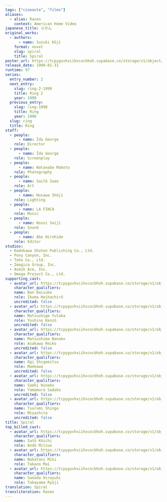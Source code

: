 ```yaml
---
tags: ["cineaste", "films"]
aliases:
  - alias: Rasen
    context: American Home Video
japanese_title: らせん
original_works:
  - authors:
      - name: Suzuki Kôji
    format: novel
    slug: spiral
    title: Spiral
poster_url: https://tcpyguvhxiihxcocbhoh.supabase.co/storage/v1/object/public/godzilla-cineaste-public/content/films/spiral-1998/posters/rasen-1998.jpg
release_date: 1998-01-31
runtime: 97
series:
  entry_number: 2
  next_entry:
    slug: ring-2-1999
    title: Ring 2
    year: 1999
  previous_entry:
    slug: ring-1998
    title: Ring
    year: 1998
  slug: ring
  title: Ring
staff:
  - people:
      - name: Îda George
    role: Director
  - people:
      - name: Îda George
    role: Screenplay
  - people:
      - name: Watanabe Makoto
    role: Photography
  - people:
      - name: Saitô Iwao
    role: Art
  - people:
      - name: Hosawa Shôji
    role: Lighting
  - people:
      - name: LA FINCA
    role: Music
  - people:
      - name: Hosoi Seiji
    role: Sound
  - people:
      - name: Abe Hirohide
    role: Editor
studios:
  - Kadokawa Shoten Publishing Co., Ltd.
  - Pony Canyon, Inc.
  - Toho Co., Ltd.
  - Imagica Group, Inc.
  - Asmik Ace, Inc.
  - Omega Project Co., Ltd.
supporting_cast:
  - avatar_url: https://tcpyguvhxiihxcocbhoh.supabase.co/storage/v1/object/public/godzilla-cineaste-public/content/films/spiral-1998/cast-avatars/daisuke-ban-0.jpg
    character_qualifiers:
    name: Ban Daisuke
    role: Ikuma Heihachirô
    uncredited: false
  - avatar_url: https://tcpyguvhxiihxcocbhoh.supabase.co/storage/v1/object/public/godzilla-cineaste-public/content/films/spiral-1998/cast-avatars/yutaka-matsushige-0.jpg
    character_qualifiers:
    name: Matsushige Yutaka
    role: Yoshino Kenzô
    uncredited: false
  - avatar_url: https://tcpyguvhxiihxcocbhoh.supabase.co/storage/v1/object/public/godzilla-cineaste-public/content/films/spiral-1998/cast-avatars/nanako-matsushima-0.jpg
    character_qualifiers:
    name: Matsushima Nanako
    role: Asakawa Reiko
    uncredited: false
  - avatar_url: https://tcpyguvhxiihxcocbhoh.supabase.co/storage/v1/object/public/godzilla-cineaste-public/content/films/spiral-1998/cast-avatars/shigemitsu-ogi-0.jpg
    character_qualifiers:
    name: Ogi Shigemitsu
    role: Maekawa
    uncredited: false
  - avatar_url: https://tcpyguvhxiihxcocbhoh.supabase.co/storage/v1/object/public/godzilla-cineaste-public/content/films/spiral-1998/cast-avatars/hinako-saeki-0.jpg
    character_qualifiers:
    name: Saeki Hinako
    role: Yamamura Sadako
    uncredited: false
  - avatar_url: https://tcpyguvhxiihxcocbhoh.supabase.co/storage/v1/object/public/godzilla-cineaste-public/content/films/spiral-1998/cast-avatars/shingo-tsurumi-0.jpg
    character_qualifiers:
    name: Tsurumi Shingo
    role: Miyashita
    uncredited: false
title: Spiral
top_billed_cast:
  - avatar_url: https://tcpyguvhxiihxcocbhoh.supabase.co/storage/v1/object/public/godzilla-cineaste-public/content/films/spiral-1998/cast-avatars/koichi-sato-0.jpg
    character_qualifiers:
    name: Satô Kôichi
    role: Andô Mitsuo
  - avatar_url: https://tcpyguvhxiihxcocbhoh.supabase.co/storage/v1/object/public/godzilla-cineaste-public/content/films/spiral-1998/cast-avatars/miki-nakatani-0.jpg
    character_qualifiers:
    name: Nakatani Miki
    role: Takano Mai
  - avatar_url: https://tcpyguvhxiihxcocbhoh.supabase.co/storage/v1/object/public/godzilla-cineaste-public/content/films/spiral-1998/cast-avatars/hiroyuki-sanada-0.jpg
    character_qualifiers:
    name: Sanada Hiroyuki
    role: Takayama Ryûji
translation: Spiral
transliteration: Rasen
---
```

